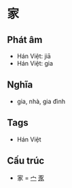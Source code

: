 # 家

## Phát âm
* Hán Việt: jiā
* Hán Việt: gia

## Nghĩa
* gia, nhà, gia đình

## Tags
* Hán Việt

## Cấu trúc
* 家 = [宀](宀.md) [豕](豕.md)

<script>window.HANZI_FIELD='家';</script>